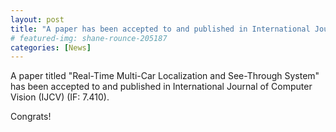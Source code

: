 ```yaml
---
layout: post
title: "A paper has been accepted to and published in International Journal of Computer Vision (IJCV)"
# featured-img: shane-rounce-205187
categories: [News]
---
```


A paper titled "Real-Time Multi-Car Localization and See-Through System" has been accepted to and published in International Journal of Computer Vision (IJCV) (IF: 7.410).

Congrats!
